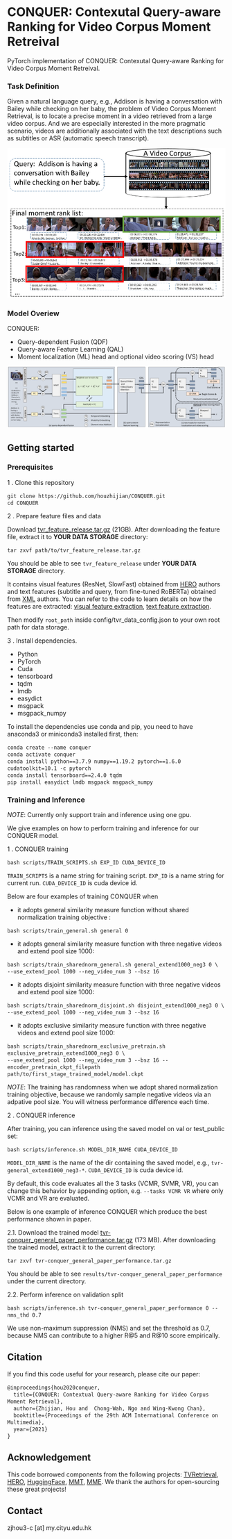 # CONQUER: Contexutal Query-aware Ranking for Video Corpus Moment Retreival
PyTorch implementation of CONQUER: Contexutal Query-aware Ranking for Video Corpus Moment Retreival.

### Task Definition

Given a natural language query, e.g., Addison is having a conversation with Bailey while checking on her baby, 
the problem of Video Corpus Moment Retrieval, is to locate a precise moment in a video retrieved from a large video corpus.
And we are especially interested in the more pragmatic scenario, videos are additionally associated with the text descriptions such as subtitles or ASR (automatic speech transcript).

![task_definition](./figures/problem_definition.png)


### Model Overiew
CONQUER: 
+ Query-dependent Fusion (QDF) 
+ Query-aware Feature Learning (QAL) 
+ Moment localization (ML) head and optional video scoring (VS) head

![model_overview](./figures/conquer_architecture.png)


## Getting started
### Prerequisites
1 . Clone this repository
```
git clone https://github.com/houzhijian/CONQUER.git
cd CONQUER
```

2 . Prepare feature files and data

Download [tvr_feature_release.tar.gz](https://drive.google.com/file/d/1DFnMNH-oi6-cZbl1coXqa_KjtsIsObxG/view?usp=sharing) (21GB). 
After downloading the feature file, extract it to **YOUR DATA STORAGE** directory:
```
tar zxvf path/to/tvr_feature_release.tar.gz 
```
You should be able to see `tvr_feature_release` under **YOUR DATA STORAGE** directory. 

It contains visual features (ResNet, SlowFast) obtained from [HERO](https://github.com/linjieli222/HERO/) authors and text features (subtitle and query, from fine-tuned RoBERTa) obtained from [XML](https://github.com/jayleicn/TVRetrieval) authors. 
You can refer to the code to learn details on how the features are extracted: 
[visual feature extraction](https://github.com/linjieli222/HERO_Video_Feature_Extractor), [text feature extraction](https://github.com/jayleicn/TVRetrieval/tree/master/utils/text_feature). 

Then modify `root_path` inside config/tvr_data_config.json to your own root path for data storage.

3 . Install dependencies.
- Python 
- PyTorch 
- Cuda 
- tensorboard
- tqdm
- lmdb
- easydict
- msgpack
- msgpack_numpy

To install the dependencies use conda and pip, 
you need to have anaconda3 or miniconda3 installed first, then:
```
conda create --name conquer
conda activate conquer 
conda install python==3.7.9 numpy==1.19.2 pytorch==1.6.0 cudatoolkit=10.1 -c pytorch
conda install tensorboard==2.4.0 tqdm
pip install easydict lmdb msgpack msgpack_numpy
```

### Training and Inference
*NOTE*: Currently only support train and inference using one gpu. 

We give examples on how to perform training and inference for our CONQUER model.

1 .  CONQUER training

```
bash scripts/TRAIN_SCRIPTS.sh EXP_ID CUDA_DEVICE_ID
```
`TRAIN_SCRIPTS` is a name string for training script.
`EXP_ID` is a name string for current run. 
`CUDA_DEVICE_ID` is cuda device id.

Below are four examples of training CONQUER when

+ it adopts general similarity measure function without shared normalization training objective : 
```
bash scripts/train_general.sh general 0 
```

+ it adopts general similarity measure function with three negative videos and extend pool size 1000:   
```
bash scripts/train_sharednorm_general.sh general_extend1000_neg3 0 \
--use_extend_pool 1000 --neg_video_num 3 --bsz 16
```

+ it adopts disjoint similarity measure function with three negative videos and extend pool size 1000:   
```
bash scripts/train_sharednorm_disjoint.sh disjoint_extend1000_neg3 0 \
--use_extend_pool 1000 --neg_video_num 3 --bsz 16
```

+ it adopts exclusive similarity measure function with three negative videos and extend pool size 1000:   
```
bash scripts/train_sharednorm_exclusive_pretrain.sh exclusive_pretrain_extend1000_neg3 0 \
--use_extend_pool 1000 --neg_video_num 3 --bsz 16 --encoder_pretrain_ckpt_filepath path/to/first_stage_trained_model/model.ckpt
```

*NOTE*: The training has randomness when we adopt shared normalization training objective, because we randomly sample negative videos via an adpative pool size. You will witness performance difference each time.

2 .  CONQUER inference

After training, you can inference using the saved model on val or test_public set:
```
bash scripts/inference.sh MODEL_DIR_NAME CUDA_DEVICE_ID
```
`MODEL_DIR_NAME` is the name of the dir containing the saved model, 
e.g., `tvr-general_extend1000_neg3-*`. 
`CUDA_DEVICE_ID` is cuda device id.

By default, this code evaluates all the 3 tasks (VCMR, SVMR, VR), you can change this behavior 
by appending option, e.g. `--tasks VCMR VR` where only VCMR and VR are evaluated. 


Below is one example of inference CONQUER which produce the best performance shown in paper.

2.1. Download the trained model [tvr-conquer_general_paper_performance.tar.gz](https://drive.google.com/file/d/1okbLCyR1U12Kw4qcjRpCk8lbF8FXyzFi/view?usp=sharing) (173 MB). 
After downloading the trained model, extract it to the current directory:
```
tar zxvf tvr-conquer_general_paper_performance.tar.gz
```
You should be able to see `results/tvr-conquer_general_paper_performance` under the current directory. 

2.2. Perform inference on validation split
```
bash scripts/inference.sh tvr-conquer_general_paper_performance 0 --nms_thd 0.7
```
We use non-maximum suppression (NMS) and set the threshold as 0.7, because NMS can contribute to
a higher R@5 and R@10 score empirically.

## Citation
If you find this code useful for your research, please cite our paper:
```
@inproceedings{hou2020conquer,
  title={CONQUER: Contextual Query-aware Ranking for Video Corpus Moment Retrieval},
  author={Zhijian, Hou and  Chong-Wah, Ngo and Wing-Kwong Chan},
  booktitle={Proceedings of the 29th ACM International Conference on Multimedia},
  year={2021}
}
```

## Acknowledgement
This code borrowed components from the following projects: 
[TVRetrieval](https://github.com/jayleicn/TVRetrieval), 
[HERO](https://github.com/linjieli222/HERO/), 
[HuggingFace](https://github.com/huggingface/transformers), 
[MMT](https://github.com/gabeur/mmt), 
[MME](https://github.com/antoine77340/Mixture-of-Embedding-Experts). 
We thank the authors for open-sourcing these great projects!

## Contact
zjhou3-c [at] my.cityu.edu.hk
